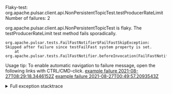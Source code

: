         
Flaky-test: org.apache.pulsar.client.api.NonPersistentTopicTest.testProducerRateLimit
Number of failures: 2

org.apache.pulsar.client.api.NonPersistentTopicTest is flaky. The testProducerRateLimit test method fails sporadically.

```
org.apache.pulsar.tests.FailFastNotifier$FailFastSkipException: Skipped after failure since testFailFast system property is set.
	at org.apache.pulsar.tests.FailFastNotifier.beforeInvocation(FailFastNotifier.java:88)

```

Usage tip: To enable automatic navigation to failure message, open the following links with CTRL/CMD-click.
[example failure 2021-08-27T08:29:18.3446152Z](https://github.com/apache/pulsar/runs/3441181143?check_suite_focus=true#step:9:1508)
[example failure 2021-08-27T00:49:57.2093543Z](https://github.com/apache/pulsar/runs/3438608157?check_suite_focus=true#step:9:1504)


<details>
<summary>Full exception stacktrace</summary>
<code><pre>
org.apache.pulsar.tests.FailFastNotifier$FailFastSkipException: Skipped after failure since testFailFast system property is set.
	at org.apache.pulsar.tests.FailFastNotifier.beforeInvocation(FailFastNotifier.java:88)

</pre></code>
</details>

